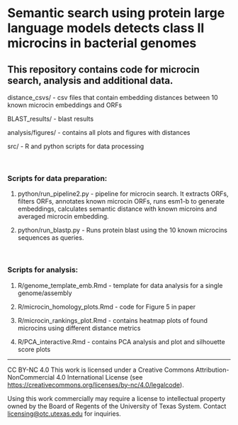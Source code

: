 # Semantic search using protein large language models detects class II microcins in bacterial genomes
## This repository contains code for microcin search, analysis and additional data.

distance_csvs/ - csv files that contain embedding distances between 10 known microcin embeddings and ORFs

BLAST_results/ - blast results

analysis/figures/ - contains all plots and figures with distances

src/ - R and python scripts for data processing

<br />

### Scripts for data preparation:

1) python/run_pipeline2.py - pipeline for microcin search. It extracts ORFs, filters ORFs, annotates known microcin ORFs, runs esm1-b to generate embeddings, calculates semantic distance with known microins and averaged microcin embedding. 

2) python/run_blastp.py - Runs protein blast using the 10 known microcins sequences as queries.

<br />

### Scripts for analysis:

1) R/genome_template_emb.Rmd - template for data analysis for a single genome/assembly

2) R/microcin_homology_plots.Rmd - code for Figure 5 in paper

3) R/microcin_rankings_plot.Rmd - contains heatmap plots of found microcins using different distance metrics

4) R/PCA_interactive.Rmd - contains PCA analysis and plot and silhouette score plots
---

CC BY-NC 4.0 This work is licensed under a Creative Commons Attribution-NonCommercial 4.0 International License (see https://creativecommons.org/licenses/by-nc/4.0/legalcode).

Using this work commercially may require a license to intellectual property owned by the Board of Regents of the University of Texas System. Contact licensing@otc.utexas.edu for inquiries.
